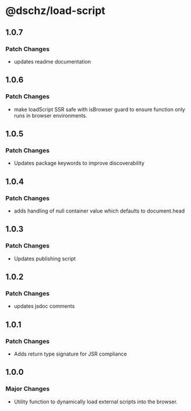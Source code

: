 # @dschz/load-script

## 1.0.7

### Patch Changes

- updates readme documentation

## 1.0.6

### Patch Changes

- make loadScript SSR safe with isBrowser guard to ensure function only runs in browser environments.

## 1.0.5

### Patch Changes

- Updates package keywords to improve discoverability

## 1.0.4

### Patch Changes

- adds handling of null container value which defaults to document.head

## 1.0.3

### Patch Changes

- Updates publishing script

## 1.0.2

### Patch Changes

- updates jsdoc comments

## 1.0.1

### Patch Changes

- Adds return type signature for JSR compliance

## 1.0.0

### Major Changes

- Utility function to dynamically load external scripts into the browser.
